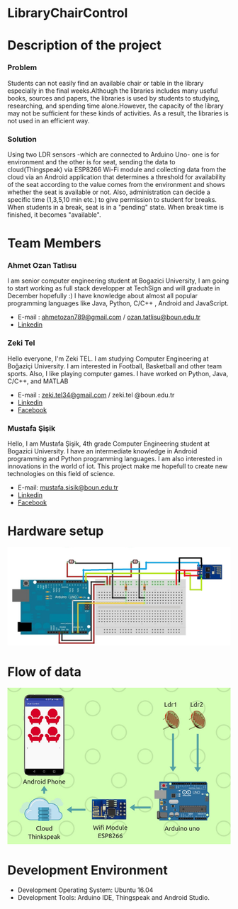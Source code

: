 # LibraryChairControl

# Description of the project

### Problem

Students can not easily find an available chair or table in the library especially in the final weeks.Although the libraries includes many useful books, sources and papers, the libraries is used by students to studying, researching, and spending time alone.However, the capacity of the library may not be sufficient for these kinds of activities.
As a result, the libraries is not used in an efficient way.

### Solution

Using two LDR sensors -which are connected to Arduino Uno- one is for environment and the other is for seat, sending the data to cloud(Thingspeak) via ESP8266 Wi-Fi module and collecting data from the cloud via an Android application that determines a threshold for availability of the seat according to the value comes from the environment and shows whether the seat is available or not. Also, administration can decide a specific time (1,3,5,10 min etc.) to give permission to student for breaks. When students in a break, seat is in a "pending" state. When break time is finished, it becomes "available".

# Team Members

### Ahmet Ozan Tatlısu
I am senior computer engineering student at Bogazici University, I am going to start working as full stack developper at TechSign and will graduate in December hopefully :) I have knowledge about almost all popular programming languages like Java, Python, C/C++ , Android and JavaScript.
* E-mail : ahmetozan789@gmail.com / ozan.tatlisu@boun.edu.tr
* [Linkedin](https://www.linkedin.com/in/ahmet-ozan-tatlısu-635773139/)  

### Zeki Tel

Hello everyone, I'm Zeki TEL. I am studying Computer Engineering at Boğaziçi University.
 I am interested in Football, Basketball and other team sports. Also, I like playing computer games.
 I have worked on Python, Java, C/C++, and MATLAB
* E-mail : zeki.tel34@gmail.com / zeki.tel @boun.edu.tr
* [Linkedin](https://www.linkedin.com/in/zeki-tel-bb4325b7/)
* [Facebook](https://www.facebook.com/zekitel34)


### Mustafa Şişik

Hello, I am Mustafa Şişik, 4th grade Computer Engineering student at Bogazici University. I have an intermediate knowledge in Android programming and Python programming languages. I am also interested in innovations in the world of iot. This project make me hopefull to create new technologies on this field of science.

* E-mail: mustafa.sisik@boun.edu.tr
* [Linkedin](https://www.linkedin.com/in/mustafa-%C5%9Fi%C5%9Fik-411a4766/)
* [Facebook](https://www.facebook.com/mustafasisik0)

# Hardware setup
<img src="https://github.com/bounIoT/LibraryChairControl/blob/master/Figures/HardwareSetup.jpg">


# Flow of data 
<img src="https://github.com/bounIoT/LibraryChairControl/blob/master/Figures/FlowOfData.jpg">



# Development Environment

* Development Operating System: Ubuntu 16.04
* Development Tools: Arduino IDE, Thingspeak and Android Studio.
